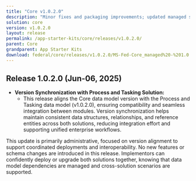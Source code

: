 ```yaml
---
title: "Core v1.0.2.0"
description: "Minor fixes and packaging improvements; updated managed solution bundle."
solution: core
version: v1.0.2.0
layout: release
permalink: /app-starter-kits/core/releases/v1.0.2.0/
parent: Core
grandparent: App Starter Kits
download: federal/core/releases/v1.0.2.0/MS-Fed-Core_managed%20-%201.0.2.0.zip
---
```


## Release 1.0.2.0 (Jun-06, 2025)

- **Version Synchronization with Process and Tasking Solution:**
    - This release aligns the Core data model version with the Process and Tasking data model (v1.0.2.0), ensuring compatibility and seamless integration between modules. Version synchronization helps maintain consistent data structures, relationships, and reference entities across both solutions, reducing integration effort and supporting unified enterprise workflows.


This update is primarily administrative, focused on version alignment to support coordinated deployments and interoperability. No new features or schema changes are introduced in this release. Implementors can confidently deploy or upgrade both solutions together, knowing that data model dependencies are managed and cross-solution scenarios are supported.
